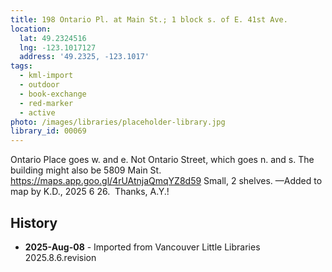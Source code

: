 ```yaml
---
title: 198 Ontario Pl. at Main St.; 1 block s. of E. 41st Ave.
location:
  lat: 49.2324516
  lng: -123.1017127
  address: '49.2325, -123.1017'
tags:
  - kml-import
  - outdoor
  - book-exchange
  - red-marker
  - active
photo: /images/libraries/placeholder-library.jpg
library_id: 00069
---
```

Ontario Place goes w. and e.
Not Ontario Street, which goes n. and s.
The building might also be 5809 Main St.
https://maps.app.goo.gl/4rUAtnjaQmqYZ8d59
Small, 2 shelves.
—Added to map by K.D., 2025 6 26.  Thanks, A.Y.!

## History
- **2025-Aug-08** - Imported from Vancouver Little Libraries 2025.8.6.revision
